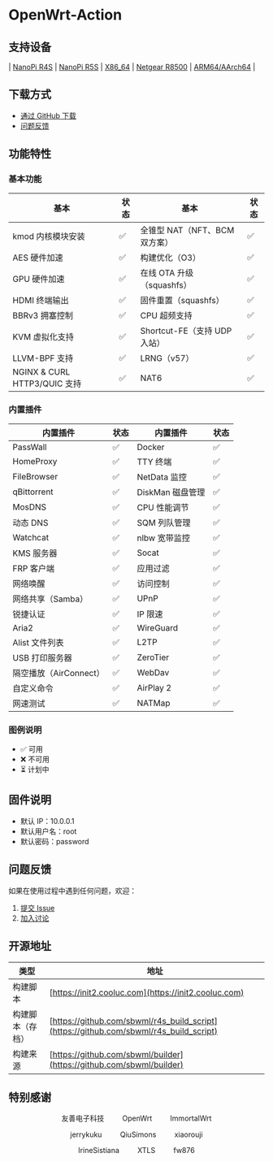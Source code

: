 # OpenWrt-Action

## 支持设备

| [NanoPi R4S](https://github.com/oppen321/OpenWrt-Action/releases) | [NanoPi R5S](https://github.com/oppen321/OpenWrt-Action/releases) | [X86_64](https://github.com/oppen321/OpenWrt-Action/releases) | [Netgear R8500](https://github.com/oppen321/OpenWrt-Action/releases) | [ARM64/AArch64](https://github.com/oppen321/OpenWrt-Action/releases) |

## 下载方式

- [通过 GitHub 下载](https://github.com/oppen321/OpenWrt-Action/releases)
- [问题反馈](https://github.com/oppen321/OpenWrt-Action/issues)

## 功能特性

### 基本功能
| 基本 | 状态 | 基本 | 状态 |
|------|------|------|------|
| kmod 内核模块安装 | ✅ | 全锥型 NAT（NFT、BCM 双方案） | ✅ |
| AES 硬件加速 | ✅ | 构建优化（O3） | ✅ |
| GPU 硬件加速 | ✅ | 在线 OTA 升级（squashfs） | ✅ |
| HDMI 终端输出 | ✅ | 固件重置（squashfs） | ✅ |
| BBRv3 拥塞控制 | ✅ | CPU 超频支持 | ✅ |
| KVM 虚拟化支持 | ✅ | Shortcut-FE（支持 UDP 入站） | ✅ |
| LLVM-BPF 支持 | ✅ | LRNG（v57） | ✅ |
| NGINX & CURL HTTP3/QUIC 支持 | ✅ | NAT6 | ✅ |

### 内置插件
| 内置插件 | 状态 | 内置插件 | 状态 |
|----------|------|----------|------|
| PassWall | ✅ | Docker | ✅ |
| HomeProxy | ✅ | TTY 终端 | ✅ |
| FileBrowser | ✅ | NetData 监控 | ✅ |
| qBittorrent | ✅ | DiskMan 磁盘管理 | ✅ |
| MosDNS | ✅ | CPU 性能调节 | ✅ |
| 动态 DNS | ✅ | SQM 列队管理 | ✅ |
| Watchcat | ✅ | nlbw 宽带监控 | ✅ |
| KMS 服务器 | ✅ | Socat | ✅ |
| FRP 客户端 | ✅ | 应用过滤 | ✅ |
| 网络唤醒 | ✅ | 访问控制 | ✅ |
| 网络共享（Samba） | ✅ | UPnP | ✅ |
| 锐捷认证 | ✅ | IP 限速 | ✅ |
| Aria2 | ✅ | WireGuard | ✅ |
| Alist 文件列表 | ✅ | L2TP | ✅ |
| USB 打印服务器 | ✅ | ZeroTier | ✅ |
| 隔空播放（AirConnect） | ✅ | WebDav | ✅ |
| 自定义命令 | ✅ | AirPlay 2 | ✅ |
| 网速测试 | ✅ | NATMap | ✅ |

### 图例说明
- ✅ 可用
- ❌ 不可用
- ⏳ 计划中

## 固件说明

- 默认 IP：10.0.0.1
- 默认用户名：root
- 默认密码：password

## 问题反馈

如果在使用过程中遇到任何问题，欢迎：
1. [提交 Issue](https://github.com/oppen321/OpenWrt-Action/issues)
2. [加入讨论](https://github.com/oppen321/OpenWrt-Action/discussions)

## 开源地址

| 类型 | 地址 |
|------|------|
| 构建脚本 | [https://init2.cooluc.com](https://init2.cooluc.com) |
| 构建脚本（存档） | [https://github.com/sbwml/r4s_build_script](https://github.com/sbwml/r4s_build_script) |
| 构建来源 | [https://github.com/sbwml/builder](https://github.com/sbwml/builder) |

## 特别感谢

<div align="center">

友善电子科技 &emsp;&emsp; OpenWrt &emsp;&emsp; ImmortalWrt

jerrykuku &emsp;&emsp; QiuSimons &emsp;&emsp; xiaorouji

IrineSistiana &emsp;&emsp; XTLS &emsp;&emsp; fw876

</div>
